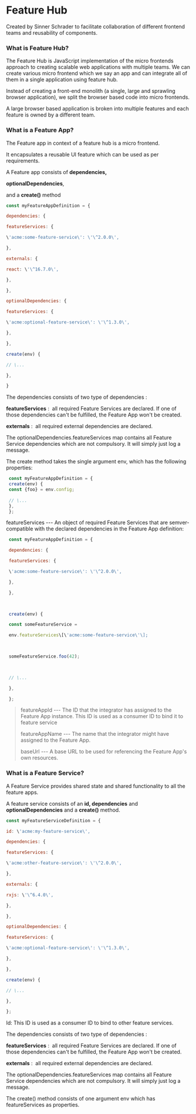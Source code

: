 # Feature Hub

Created by Sinner Schrader to facilitate collaboration of different
frontend teams and reusability of components.

### What is Feature Hub?

The Feature Hub is JavaScript implementation of the micro frontends
approach to creating scalable web applications with multiple teams. We
can create various micro frontend which we say an app and can integrate
all of them in a single application using feature hub.

Instead of creating a front-end monolith (a single, large and sprawling
browser application), we split the browser based code into micro
frontends.

A large browser based application is broken into multiple features and
each feature is owned by a different team.

### What is a Feature App?

The Feature app in context of a feature hub is a micro frontend.

It encapsulates a reusable UI feature which can be used as per
requirements.

A Feature app consists of **dependencies,**

**optionalDependencies**,

and a **create()** method
```javascript
const myFeatureAppDefinition = {

dependencies: {

featureServices: {

\'acme:some-feature-service\': \'\^2.0.0\',

},

externals: {

react: \'\^16.7.0\',

},

},

optionalDependencies: {

featureServices: {

\'acme:optional-feature-service\': \'\^1.3.0\',

},

},

create(env) {

// \...

},

}
```
The dependencies consists of two type of dependencies :

**featureServices** :  all required Feature Services are declared. If
one of those dependencies can\'t be fulfilled, the Feature App won\'t be
created. 

**externals** :  all required external dependencies are declared.

The optionalDependencies.featureServices map contains all Feature
Service dependencies which are not compulsory. It will simply just log a
message.

The create method takes the single argument env, which has the following
properties:
```javascript
 const myFeatureAppDefinition = {
 create(env) {
 const {foo} = env.config;
 
 // \...
 },
 };
```
 featureServices --- An object of required Feature Services that are
    semver-compatible with the declared dependencies in the Feature App
    definition:
```javascript
 const myFeatureAppDefinition = {

 dependencies: {

 featureServices: {

 \'acme:some-feature-service\': \'\^2.0.0\',

 },

 },

 

 create(env) {

 const someFeatureService =

 env.featureServices\[\'acme:some-feature-service\'\];

 

 someFeatureService.foo(42);

 

 // \...

 },

 };
```
> featureAppId --- The ID that the integrator has assigned to the
> Feature App instance. This ID is used as a consumer ID to bind it to
> feature service
>
> featureAppName --- The name that the integrator might have assigned to
> the Feature App.
>
> baseUrl --- A base URL to be used for referencing the Feature App\'s
> own resources.

### What is a Feature Service?

A Feature Service provides shared state and shared functionality to all
the feature apps.

A feature service consists of an **id, dependencies** and
**optionalDependencies** and a **create()** method.
```javascript
const myFeatureServiceDefinition = {

id: \'acme:my-feature-service\',

dependencies: {

featureServices: {

\'acme:other-feature-service\': \'\^2.0.0\',

},

externals: {

rxjs: \'\^6.4.0\',

},

},

optionalDependencies: {

featureServices: {

\'acme:optional-feature-service\': \'\^1.3.0\',

},

},

create(env) {

// \...

},

};
```
Id: This ID is used as a consumer ID to bind to other feature services.

The dependencies consists of two type of dependencies :

**featureServices** :  all required Feature Services are declared. If
one of those dependencies can\'t be fulfilled, the Feature App won\'t be
created. 

**externals** :  all required external dependencies are declared.

The optionalDependencies.featureServices map contains all Feature
Service dependencies which are not compulsory. It will simply just log a
message.

The create() method consists of one argument env which has
featureServices as properties.
 